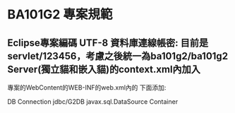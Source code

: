 ﻿# BA101G2 專案規範

Eclipse專案編碼 UTF-8
資料庫連線帳密:
目前是servlet/123456，考慮之後統一為ba101g2/ba101g2
Server(獨立貓和嵌入貓)的context.xml內加入
<Resource auth="Container" driverClassName="oracle.jdbc.driver.OracleDriver" maxActive="20" maxIdle="10" maxWait="-1" name="jdbc/G2DB" password="ba101g2" type="javax.sql.DataSource" url="jdbc:oracle:thin:@localhost:1521:XE" username="ba101g2"/> 
------------------------------------
專案的WebContent的WEB-INF的web.xml內的 </welcome-file-list>下面添加:

<resource-ref>
		<description>DB Connection</description>
		<res-ref-name>jdbc/G2DB</res-ref-name>
		<res-type>javax.sql.DataSource</res-type>
		<res-auth>Container</res-auth>
	</resource-ref>

